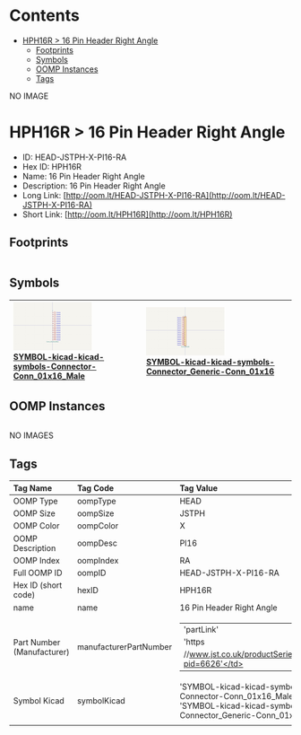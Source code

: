 



Contents
========

* [HPH16R > 16 Pin Header Right Angle](#hph16r--16-pin-header-right-angle)
	* [Footprints](#footprints)
	* [Symbols](#symbols)
	* [OOMP Instances](#oomp-instances)
	* [Tags](#tags)
  
NO IMAGE  
# HPH16R > 16 Pin Header Right Angle

- ID: HEAD-JSTPH-X-PI16-RA
- Hex ID: HPH16R
- Name: 16 Pin Header Right Angle
- Description: 16 Pin Header Right Angle
- Long Link: [http://oom.lt/HEAD-JSTPH-X-PI16-RA](http://oom.lt/HEAD-JSTPH-X-PI16-RA)
- Short Link: [http://oom.lt/HPH16R](http://oom.lt/HPH16R)

## Footprints
  

||||
| :--- | :--- | :--- |

## Symbols
  

|[![](https://raw.githubusercontent.com/oomlout/oomlout_OOMP_eda_V2/main/SYMBOL/kicad/kicad-symbols/Connector/Conn_01x16_Male/image_140.png)<br>SYMBOL-kicad-kicad-symbols-Connector-Conn_01x16_Male](https://github.com/oomlout/oomlout_OOMP_eda_V2/tree/main/SYMBOL/kicad/kicad-symbols/Connector/Conn_01x16_Male/)|[![](https://raw.githubusercontent.com/oomlout/oomlout_OOMP_eda_V2/main/SYMBOL/kicad/kicad-symbols/Connector_Generic/Conn_01x16/image_140.png)<br>SYMBOL-kicad-kicad-symbols-Connector_Generic-Conn_01x16](https://github.com/oomlout/oomlout_OOMP_eda_V2/tree/main/SYMBOL/kicad/kicad-symbols/Connector_Generic/Conn_01x16/)||
| :--- | :--- | :--- |

## OOMP Instances
  

||||
| :--- | :--- | :--- |
  
NO IMAGES  
## Tags
  

|Tag Name|Tag Code|Tag Value|
| :--- | :--- | :--- |
|OOMP Type|oompType|HEAD|
|OOMP Size|oompSize|JSTPH|
|OOMP Color|oompColor|X|
|OOMP Description|oompDesc|PI16|
|OOMP Index|oompIndex|RA|
|Full OOMP ID|oompID|HEAD-JSTPH-X-PI16-RA|
|Hex ID (short code)|hexID|HPH16R|
|name|name|16 Pin Header Right Angle|
|Part Number (Manufacturer)|manufacturerPartNumber|<table><tr><td>'partLink'</td></tr><tr><td> 'https</td></tr><tr><td>//www.jst.co.uk/productSeries.php?pid=6626'</td></tr></table>|
|Symbol Kicad|symbolKicad|'SYMBOL-kicad-kicad-symbols-Connector-Conn_01x16_Male', 'SYMBOL-kicad-kicad-symbols-Connector_Generic-Conn_01x16'|
||||
